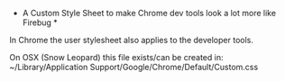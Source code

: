 * A Custom Style Sheet to make Chrome dev tools look a lot more like Firebug *

In Chrome the user stylesheet also applies to the developer tools.

On OSX (Snow Leopard) this file exists/can be created in:
~/Library/Application Support/Google/Chrome/Default/Custom.css